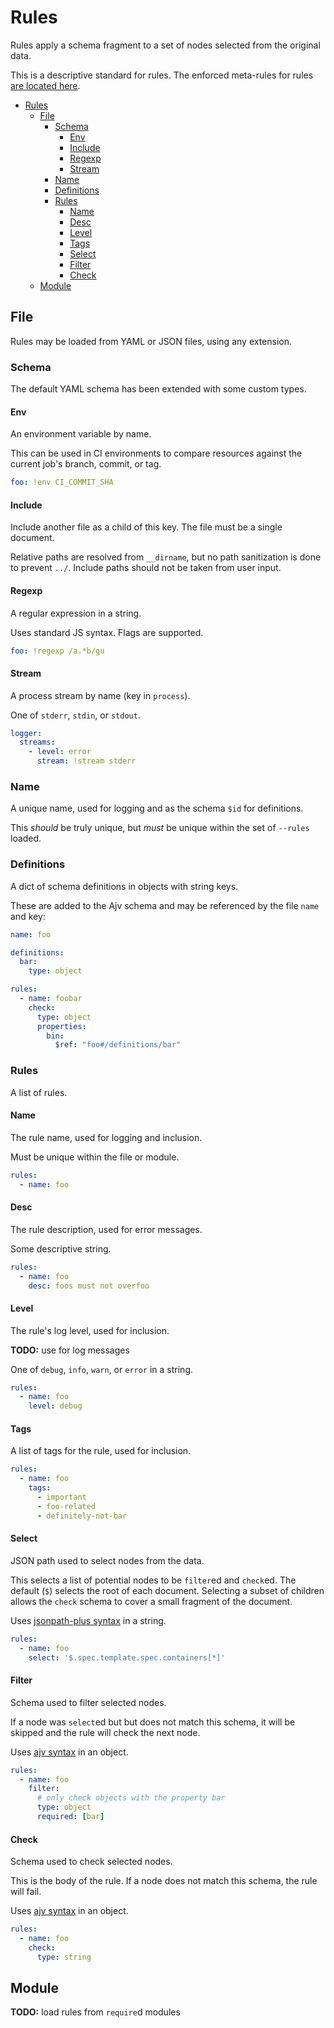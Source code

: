 # Rules

Rules apply a schema fragment to a set of nodes selected from the original data.

This is a descriptive standard for rules. The enforced meta-rules for rules [are located here](../rules/salty-dog.yml).

- [Rules](#Rules)
  - [File](#File)
    - [Schema](#Schema)
      - [Env](#Env)
      - [Include](#Include)
      - [Regexp](#Regexp)
      - [Stream](#Stream)
    - [Name](#Name)
    - [Definitions](#Definitions)
    - [Rules](#Rules-1)
      - [Name](#Name-1)
      - [Desc](#Desc)
      - [Level](#Level)
      - [Tags](#Tags)
      - [Select](#Select)
      - [Filter](#Filter)
      - [Check](#Check)
  - [Module](#Module)

## File

Rules may be loaded from YAML or JSON files, using any extension.

### Schema

The default YAML schema has been extended with some custom types.

#### Env

An environment variable by name.

This can be used in CI environments to compare resources against the current job's branch, commit, or tag.

```yaml
foo: !env CI_COMMIT_SHA
```

#### Include

Include another file as a child of this key. The file must be a single document.

Relative paths are resolved from `__dirname`, but no path sanitization is done to prevent `../`. Include paths should
not be taken from user input.

#### Regexp

A regular expression in a string.

Uses standard JS syntax. Flags are supported.

```yaml
foo: !regexp /a.*b/gu
```

#### Stream

A process stream by name (key in `process`).

One of `stderr`, `stdin`, or `stdout`.

```yaml
logger:
  streams:
    - level: error
      stream: !stream stderr
```

### Name

A unique name, used for logging and as the schema `$id` for definitions.

This _should_ be truly unique, but _must_ be unique within the set of `--rules` loaded.

### Definitions

A dict of schema definitions in objects with string keys.

These are added to the Ajv schema and may be referenced by the file `name` and key:

```yaml
name: foo

definitions:
  bar:
    type: object

rules:
  - name: foobar
    check:
      type: object
      properties:
        bin:
          $ref: "foo#/definitions/bar"
```

### Rules

A list of rules.

#### Name

The rule name, used for logging and inclusion.

Must be unique within the file or module.

```yaml
rules:
  - name: foo
```

#### Desc

The rule description, used for error messages.

Some descriptive string.

```yaml
rules:
  - name: foo
    desc: foos must not overfoo
```

#### Level

The rule's log level, used for inclusion.

**TODO:** use for log messages

One of `debug`, `info`, `warn`, or `error` in a string.

```yaml
rules:
  - name: foo
    level: debug
```

#### Tags

A list of tags for the rule, used for inclusion.

```yaml
rules:
  - name: foo
    tags:
      - important
      - foo-related
      - definitely-not-bar
```

#### Select

JSON path used to select nodes from the data.

This selects a list of potential nodes to be `filter`ed and `check`ed. The default (`$`) selects the root of each
document. Selecting a subset of children allows the `check` schema to cover a small fragment of the document.

Uses [jsonpath-plus syntax](https://www.npmjs.com/package/jsonpath-plus#syntax-through-examples) in a string.

```yaml
rules:
  - name: foo
    select: '$.spec.template.spec.containers[*]'
```

#### Filter

Schema used to filter selected nodes.

If a node was `select`ed but but does not match this schema, it will be skipped and the rule will check the next node.

Uses [ajv syntax](https://ajv.js.org/keywords.html) in an object.

```yaml
rules:
  - name: foo
    filter:
      # only check objects with the property bar
      type: object
      required: [bar]
```

#### Check

Schema used to check selected nodes.

This is the body of the rule. If a node does not match this schema, the rule will fail.

Uses [ajv syntax](https://ajv.js.org/keywords.html) in an object.

```yaml
rules:
  - name: foo
    check:
      type: string
```

## Module

**TODO:** load rules from `require`d modules
